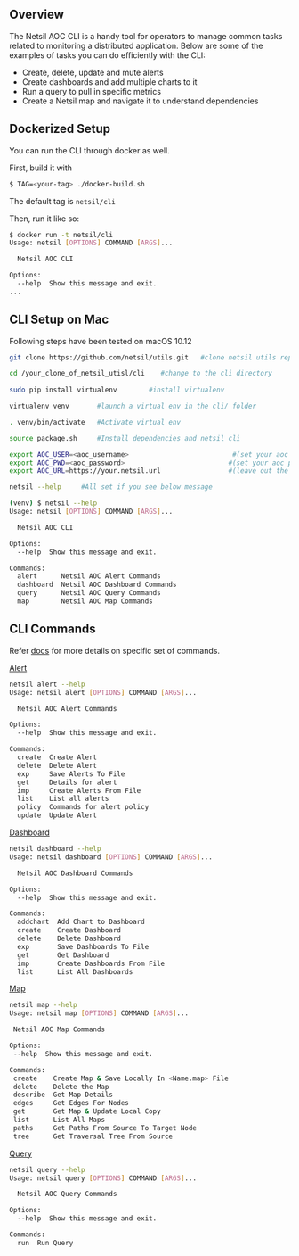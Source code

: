 ## Overview
The Netsil AOC CLI is a handy tool for operators to manage common tasks related to monitoring a distributed application. Below are some of the examples of tasks you can do efficiently with the CLI:
- Create, delete, update and mute alerts
- Create dashboards and add multiple charts to it
- Run a query to pull in specific metrics 
- Create a Netsil map and navigate it to understand dependencies 

## Dockerized Setup
You can run the CLI through docker as well.

First, build it with

```bash
$ TAG=<your-tag> ./docker-build.sh
```

The default tag is `netsil/cli`

Then, run it like so:

```bash
$ docker run -t netsil/cli
Usage: netsil [OPTIONS] COMMAND [ARGS]...

  Netsil AOC CLI

Options:
  --help  Show this message and exit.
...
```

## CLI Setup on Mac
Following steps have been tested on macOS 10.12
``` bash 
git clone https://github.com/netsil/utils.git   #clone netsil utils repo

cd /your_clone_of_netsil_utisl/cli    #change to the cli directory
 
sudo pip install virtualenv        #install virtualenv

virtualenv venv       #launch a virtual env in the cli/ folder

. venv/bin/activate   #Activate virtual env

source package.sh     #Install dependencies and netsil cli

export AOC_USER=<aoc_username>                          #(set your aoc username)
export AOC_PWD=<aoc_password>                          #(set your aoc password) 
export AOC_URL=https://your.netsil.url                 #(leave out the end '/')
```

``` bash
netsil --help     #All set if you see below message

(venv) $ netsil --help
Usage: netsil [OPTIONS] COMMAND [ARGS]...

  Netsil AOC CLI

Options:
  --help  Show this message and exit.

Commands:
  alert      Netsil AOC Alert Commands
  dashboard  Netsil AOC Dashboard Commands
  query      Netsil AOC Query Commands
  map        Netsil AOC Map Commands
```
## CLI Commands
Refer [docs](docs/) for more details on specific set of commands. 

[Alert](alert.md)
``` bash 
netsil alert --help
Usage: netsil alert [OPTIONS] COMMAND [ARGS]...

  Netsil AOC Alert Commands

Options:
  --help  Show this message and exit.

Commands:
  create  Create Alert
  delete  Delete Alert
  exp     Save Alerts To File
  get     Details for alert
  imp     Create Alerts From File
  list    List all alerts
  policy  Commands for alert policy
  update  Update Alert
  ```
[Dashboard](dashboard.md)
``` bash
netsil dashboard --help
Usage: netsil dashboard [OPTIONS] COMMAND [ARGS]...

  Netsil AOC Dashboard Commands

Options:
  --help  Show this message and exit.

Commands:
  addchart  Add Chart to Dashboard
  create    Create Dashboard
  delete    Delete Dashboard
  exp       Save Dashboards To File
  get       Get Dashboard
  imp       Create Dashboards From File
  list      List All Dashboards
```
 [Map](map.md)
 ``` bash
 netsil map --help
Usage: netsil map [OPTIONS] COMMAND [ARGS]...

  Netsil AOC Map Commands

Options:
  --help  Show this message and exit.

Commands:
  create    Create Map & Save Locally In <Name.map> File
  delete    Delete the Map
  describe  Get Map Details
  edges     Get Edges For Nodes
  get       Get Map & Update Local Copy
  list      List All Maps
  paths     Get Paths From Source To Target Node
  tree      Get Traversal Tree From Source
  ```
[Query](ql.md)
``` bash
netsil query --help
Usage: netsil query [OPTIONS] COMMAND [ARGS]...

  Netsil AOC Query Commands

Options:
  --help  Show this message and exit.

Commands:
  run  Run Query
```
